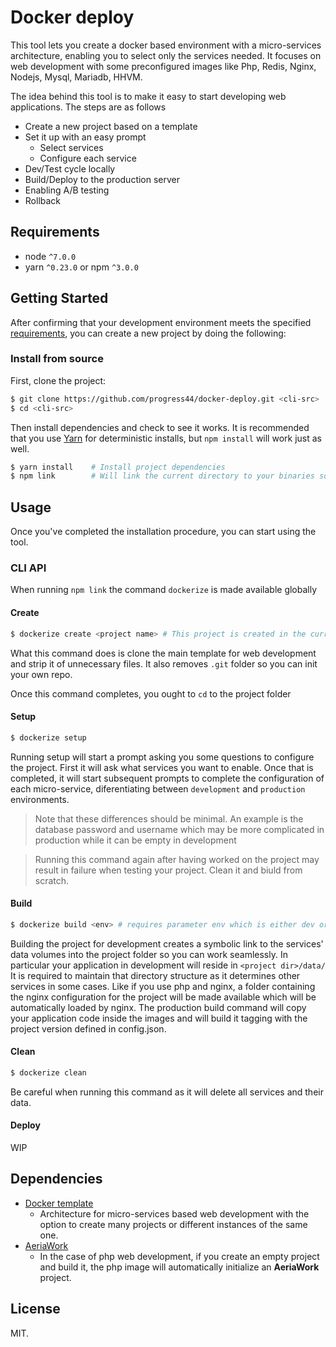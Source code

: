 # Docker deploy

This tool lets you create a docker based environment with a micro-services architecture, enabling you to select only the services needed. It focuses on web development with some preconfigured images like Php, Redis, Nginx, Nodejs, Mysql, Mariadb, HHVM. 

The idea behind this tool is to make it easy to start developing web applications. The steps are as follows

- Create a new project based on a template
- Set it up with an easy prompt
  - Select services
  - Configure each service
- Dev/Test cycle locally
- Build/Deploy to the production server
- Enabling A/B testing
- Rollback

## Requirements
* node `^7.0.0`
* yarn `^0.23.0` or npm `^3.0.0`

## Getting Started

After confirming that your development environment meets the specified [requirements](#requirements), you can create a new project by doing the following:

### Install from source

First, clone the project:

```bash
$ git clone https://github.com/progress44/docker-deploy.git <cli-src>
$ cd <cli-src>
```

Then install dependencies and check to see it works. It is recommended that you use [Yarn](https://yarnpkg.com/) for deterministic installs, but `npm install` will work just as well.

```bash
$ yarn install    # Install project dependencies
$ npm link        # Will link the current directory to your binaries so you can use it as a global executable
```
## Usage

Once you've completed the installation procedure, you can start using the tool.

### CLI API

When running `npm link` the command `dockerize` is made available globally

#### Create

```bash
$ dockerize create <project name> # This project is created in the current working directory
```
What this command does is clone the main template for web development and strip it of unnecessary files. It also removes `.git` folder so you can init your own repo.

Once this command completes, you ought to `cd` to the project folder

#### Setup

```bash
$ dockerize setup
```

Running setup will start a prompt asking you some questions to configure the project. First it will ask what services you want to enable. Once that is completed, it will start subsequent prompts to complete the configuration of each micro-service, diferentiating between `development` and `production` environments. 

> Note that these differences should be minimal. An example is the database password and username which may be more complicated in production while it can be empty in development

> Running this command again after having worked on the project may result in failure when testing your project. Clean it and biuld from scratch.

#### Build

```bash
$ dockerize build <env> # requires parameter env which is either dev or prod
```

Building the project for development creates a symbolic link to the services' data volumes into the project folder so you can work seamlessly. In particular your application in development will reside in `<project dir>/data/`
It is required to maintain that directory structure as it determines other services in some cases. Like if you use php and nginx, a folder containing the nginx configuration for the project will be made available which will be automatically loaded by nginx.
The production build command will copy your application code inside the images and will build it tagging with the project version defined in config.json.

#### Clean

```bash
$ dockerize clean
```
Be careful when running this command as it will delete all services and their data.

#### Deploy

WIP

## Dependencies

- [Docker template](https://github.com/caffeinalab/docker-webdev-env)
  - Architecture for micro-services based web development with the option to create many projects or different instances of the same one.
- [AeriaWork](https://git.caffeina.co/open-source/aeriawork)
  - In the case of php web development, if you create an empty project and build it, the php image will automatically initialize an **AeriaWork** project.

## License

MIT.
